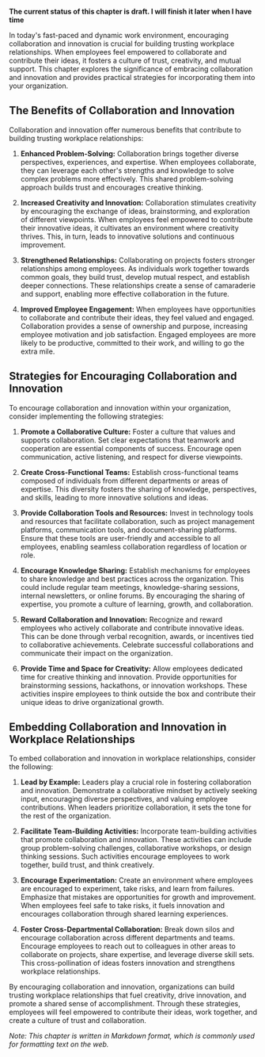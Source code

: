**The current status of this chapter is draft. I will finish it later when I have time**

In today's fast-paced and dynamic work environment, encouraging collaboration and innovation is crucial for building trusting workplace relationships. When employees feel empowered to collaborate and contribute their ideas, it fosters a culture of trust, creativity, and mutual support. This chapter explores the significance of embracing collaboration and innovation and provides practical strategies for incorporating them into your organization.

The Benefits of Collaboration and Innovation
--------------------------------------------

Collaboration and innovation offer numerous benefits that contribute to building trusting workplace relationships:

1. **Enhanced Problem-Solving:** Collaboration brings together diverse perspectives, experiences, and expertise. When employees collaborate, they can leverage each other's strengths and knowledge to solve complex problems more effectively. This shared problem-solving approach builds trust and encourages creative thinking.

2. **Increased Creativity and Innovation:** Collaboration stimulates creativity by encouraging the exchange of ideas, brainstorming, and exploration of different viewpoints. When employees feel empowered to contribute their innovative ideas, it cultivates an environment where creativity thrives. This, in turn, leads to innovative solutions and continuous improvement.

3. **Strengthened Relationships:** Collaborating on projects fosters stronger relationships among employees. As individuals work together towards common goals, they build trust, develop mutual respect, and establish deeper connections. These relationships create a sense of camaraderie and support, enabling more effective collaboration in the future.

4. **Improved Employee Engagement:** When employees have opportunities to collaborate and contribute their ideas, they feel valued and engaged. Collaboration provides a sense of ownership and purpose, increasing employee motivation and job satisfaction. Engaged employees are more likely to be productive, committed to their work, and willing to go the extra mile.

Strategies for Encouraging Collaboration and Innovation
-------------------------------------------------------

To encourage collaboration and innovation within your organization, consider implementing the following strategies:

1. **Promote a Collaborative Culture:** Foster a culture that values and supports collaboration. Set clear expectations that teamwork and cooperation are essential components of success. Encourage open communication, active listening, and respect for diverse viewpoints.

2. **Create Cross-Functional Teams:** Establish cross-functional teams composed of individuals from different departments or areas of expertise. This diversity fosters the sharing of knowledge, perspectives, and skills, leading to more innovative solutions and ideas.

3. **Provide Collaboration Tools and Resources:** Invest in technology tools and resources that facilitate collaboration, such as project management platforms, communication tools, and document-sharing platforms. Ensure that these tools are user-friendly and accessible to all employees, enabling seamless collaboration regardless of location or role.

4. **Encourage Knowledge Sharing:** Establish mechanisms for employees to share knowledge and best practices across the organization. This could include regular team meetings, knowledge-sharing sessions, internal newsletters, or online forums. By encouraging the sharing of expertise, you promote a culture of learning, growth, and collaboration.

5. **Reward Collaboration and Innovation:** Recognize and reward employees who actively collaborate and contribute innovative ideas. This can be done through verbal recognition, awards, or incentives tied to collaborative achievements. Celebrate successful collaborations and communicate their impact on the organization.

6. **Provide Time and Space for Creativity:** Allow employees dedicated time for creative thinking and innovation. Provide opportunities for brainstorming sessions, hackathons, or innovation workshops. These activities inspire employees to think outside the box and contribute their unique ideas to drive organizational growth.

Embedding Collaboration and Innovation in Workplace Relationships
-----------------------------------------------------------------

To embed collaboration and innovation in workplace relationships, consider the following:

1. **Lead by Example:** Leaders play a crucial role in fostering collaboration and innovation. Demonstrate a collaborative mindset by actively seeking input, encouraging diverse perspectives, and valuing employee contributions. When leaders prioritize collaboration, it sets the tone for the rest of the organization.

2. **Facilitate Team-Building Activities:** Incorporate team-building activities that promote collaboration and innovation. These activities can include group problem-solving challenges, collaborative workshops, or design thinking sessions. Such activities encourage employees to work together, build trust, and think creatively.

3. **Encourage Experimentation:** Create an environment where employees are encouraged to experiment, take risks, and learn from failures. Emphasize that mistakes are opportunities for growth and improvement. When employees feel safe to take risks, it fuels innovation and encourages collaboration through shared learning experiences.

4. **Foster Cross-Departmental Collaboration:** Break down silos and encourage collaboration across different departments and teams. Encourage employees to reach out to colleagues in other areas to collaborate on projects, share expertise, and leverage diverse skill sets. This cross-pollination of ideas fosters innovation and strengthens workplace relationships.

By encouraging collaboration and innovation, organizations can build trusting workplace relationships that fuel creativity, drive innovation, and promote a shared sense of accomplishment. Through these strategies, employees will feel empowered to contribute their ideas, work together, and create a culture of trust and collaboration.

*Note: This chapter is written in Markdown format, which is commonly used for formatting text on the web.*
